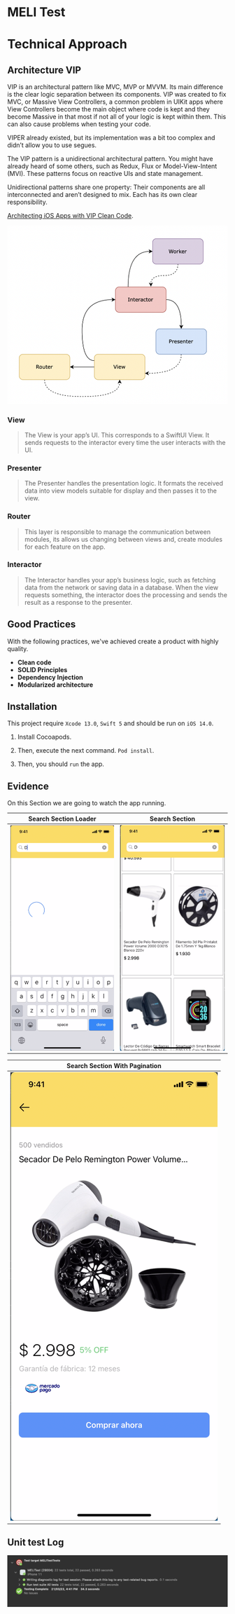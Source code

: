 # MELI Test

# Technical Approach

## Architecture VIP

VIP is an architectural pattern like MVC, MVP or MVVM. Its main difference is the clear logic separation between its components. VIP was created to fix MVC, or Massive View Controllers, a common problem in UIKit apps where View Controllers become the main object where code is kept and they become Massive in that most if not all of your logic is kept within them. This can also cause problems when testing your code.

VIPER already existed, but its implementation was a bit too complex and didn’t allow you to use segues.

The VIP pattern is a unidirectional architectural pattern. You might have already heard of some others, such as Redux, Flux or Model-View-Intent (MVI). These patterns focus on reactive UIs and state management.

Unidirectional patterns share one property: Their components are all interconnected and aren’t designed to mix. Each has its own clear responsibility.

[Architecting iOS Apps with VIP Clean Code](https://www.raywenderlich.com/29416318-getting-started-with-the-vip-clean-architecture-pattern#toc-anchor-003).

![alt text](https://github.com/barkitoman/testMELI/blob/main/Evidences/model.png)

### View

> The View is your app’s UI. This corresponds to a SwiftUI View. It sends requests to the interactor every time the user interacts with the UI.

### Presenter

> The Presenter handles the presentation logic. It formats the received data into view models suitable for display and then passes it to the view.

### Router

> This layer is responsible to manage the communication between modules, its allows us changing between views and, create modules for each feature on the app.

### Interactor

> The Interactor handles your app’s business logic, such as fetching data from the network or saving data in a database. When the view requests something, the interactor does the processing and sends the result as a response to the presenter.

## Good Practices

With the following practices, we've achieved create a product with highly quality.

- **Clean code**
- **SOLID Principles**
- **Dependency Injection**
- **Modularized architecture**

## Installation

This project require `Xcode 13.0`, `Swift 5` and should be run on `iOS 14.0`.

1. Install Cocoapods.

2. Then, execute the next command. `Pod install`.

3. Then, you should `run` the app.

## Evidence

On this Section we are going to watch the app running.

| Search Section Loader                                                              | Search Section                                                                    |
| ---------------------------------------------------------------------------------- | --------------------------------------------------------------------------------- |
| ![alt text](https://github.com/barkitoman/testMELI/blob/main/Evidences/loader.png) | ![alt text](https://github.com/barkitoman/testMELI/blob/main/Evidences/items.png) |

| Search Section With Pagination                                                     |
| ---------------------------------------------------------------------------------- |
| ![alt text](https://github.com/barkitoman/testMELI/blob/main/Evidences/detail.png) |

## Unit test Log

![alt text](https://github.com/barkitoman/testMELI/blob/main/Evidences/unitTest.png)
